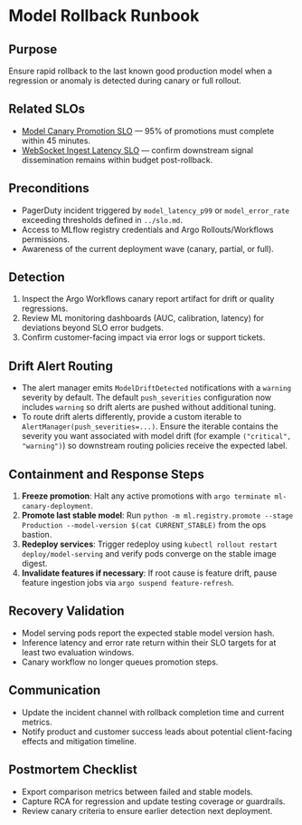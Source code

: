 # Model Rollback Runbook

## Purpose
Ensure rapid rollback to the last known good production model when a regression or anomaly is detected during canary or full rollout.

## Related SLOs
- [Model Canary Promotion SLO](../slo.md#model-canary-promotion) — 95% of promotions must complete within 45 minutes.
- [WebSocket Ingest Latency SLO](../slo.md#websocket-ingest-latency) — confirm downstream signal dissemination remains within budget post-rollback.

## Preconditions
- PagerDuty incident triggered by `model_latency_p99` or `model_error_rate` exceeding thresholds defined in `../slo.md`.
- Access to MLflow registry credentials and Argo Rollouts/Workflows permissions.
- Awareness of the current deployment wave (canary, partial, or full).

## Detection
1. Inspect the Argo Workflows canary report artifact for drift or quality regressions.
2. Review ML monitoring dashboards (AUC, calibration, latency) for deviations beyond SLO error budgets.
3. Confirm customer-facing impact via error logs or support tickets.

## Drift Alert Routing
- The alert manager emits `ModelDriftDetected` notifications with a `warning` severity by default. The default
  `push_severities` configuration now includes `warning` so drift alerts are pushed without additional tuning.
- To route drift alerts differently, provide a custom iterable to `AlertManager(push_severities=...)`. Ensure the
  iterable contains the severity you want associated with model drift (for example `("critical", "warning")`) so
  downstream routing policies receive the expected label.

## Containment and Response Steps
1. **Freeze promotion**: Halt any active promotions with `argo terminate ml-canary-deployment`.
2. **Promote last stable model**: Run `python -m ml.registry.promote --stage Production --model-version $(cat CURRENT_STABLE)` from the ops bastion.
3. **Redeploy services**: Trigger redeploy using `kubectl rollout restart deploy/model-serving` and verify pods converge on the stable image digest.
4. **Invalidate features if necessary**: If root cause is feature drift, pause feature ingestion jobs via `argo suspend feature-refresh`.

## Recovery Validation
- Model serving pods report the expected stable model version hash.
- Inference latency and error rate return within their SLO targets for at least two evaluation windows.
- Canary workflow no longer queues promotion steps.

## Communication
- Update the incident channel with rollback completion time and current metrics.
- Notify product and customer success leads about potential client-facing effects and mitigation timeline.

## Postmortem Checklist
- Export comparison metrics between failed and stable models.
- Capture RCA for regression and update testing coverage or guardrails.
- Review canary criteria to ensure earlier detection next deployment.
